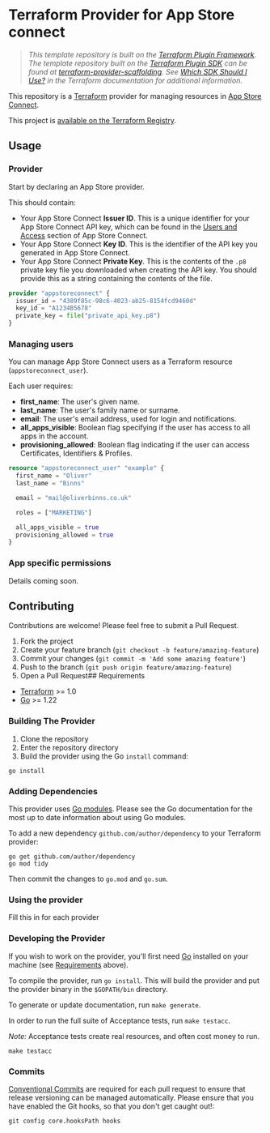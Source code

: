 # Terraform Provider for App Store connect

> _This template repository is built on the [Terraform Plugin Framework](https://github.com/hashicorp/terraform-plugin-framework). The template repository built on the [Terraform Plugin SDK](https://github.com/hashicorp/terraform-plugin-sdk) can be found at [terraform-provider-scaffolding](https://github.com/hashicorp/terraform-provider-scaffolding). See [Which SDK Should I Use?](https://developer.hashicorp.com/terraform/plugin/framework-benefits) in the Terraform documentation for additional information._

This repository is a [Terraform](https://www.terraform.io) provider for managing resources in [App Store Connect](https://appstoreconnect.apple.com).

This project is [available on the Terraform Registry](https://registry.terraform.io/providers/Oliver-Binns/appstore/latest).

## Usage

### Provider

Start by declaring an App Store provider.

This should contain:
- Your App Store Connect **Issuer ID**. This is a unique identifier for your App Store Connect API key, which can be found in the [Users and Access](https://appstoreconnect.apple.com/access/api) section of App Store Connect.
- Your App Store Connect **Key ID**. This is the identifier of the API key you generated in App Store Connect.
- Your App Store Connect **Private Key**. This is the contents of the `.p8` private key file you downloaded when creating the API key. You should provide this as a string containing the contents of the file.

```tf
provider "appstoreconnect" {
  issuer_id = "4389f85c-98c6-4023-ab25-8154fcd9460d"
  key_id = "A1234B5678"
  private_key = file("private_api_key.p8")
}
```

### Managing users

You can manage App Store Connect users as a Terraform resource (`appstoreconnect_user`).

Each user requires:
- **first_name**: The user's given name.
- **last_name**: The user's family name or surname.
- **email**: The user's email address, used for login and notifications.
- **all_apps_visible**: Boolean flag specifying if the user has access to all apps in the account.
- **provisioning_allowed**: Boolean flag indicating if the user can access Certificates, Identifiers & Profiles.

```tf
resource "appstoreconnect_user" "example" {
  first_name = "Oliver"
  last_name = "Binns"

  email = "mail@oliverbinns.co.uk"

  roles = ["MARKETING"]

  all_apps_visible = true
  provisioning_allowed = true
}
```

### App specific permissions

Details coming soon.

## Contributing

Contributions are welcome! Please feel free to submit a Pull Request.

1. Fork the project
2. Create your feature branch (`git checkout -b feature/amazing-feature`)
3. Commit your changes (`git commit -m 'Add some amazing feature'`)
4. Push to the branch (`git push origin feature/amazing-feature`)
5. Open a Pull Request## Requirements

- [Terraform](https://developer.hashicorp.com/terraform/downloads) >= 1.0
- [Go](https://golang.org/doc/install) >= 1.22

### Building The Provider

1. Clone the repository
1. Enter the repository directory
1. Build the provider using the Go `install` command:

```shell
go install
```

### Adding Dependencies

This provider uses [Go modules](https://github.com/golang/go/wiki/Modules).
Please see the Go documentation for the most up to date information about using Go modules.

To add a new dependency `github.com/author/dependency` to your Terraform provider:

```shell
go get github.com/author/dependency
go mod tidy
```

Then commit the changes to `go.mod` and `go.sum`.

### Using the provider

Fill this in for each provider

### Developing the Provider

If you wish to work on the provider, you'll first need [Go](http://www.golang.org) installed on your machine (see [Requirements](#requirements) above).

To compile the provider, run `go install`. This will build the provider and put the provider binary in the `$GOPATH/bin` directory.

To generate or update documentation, run `make generate`.

In order to run the full suite of Acceptance tests, run `make testacc`.

*Note:* Acceptance tests create real resources, and often cost money to run.

```shell
make testacc
```

### Commits

[Conventional Commits](https://www.conventionalcommits.org/en/v1.0.0/) are required for each pull request to ensure that release versioning can be managed automatically.
Please ensure that you have enabled the Git hooks, so that you don't get caught out!:
```
git config core.hooksPath hooks
```